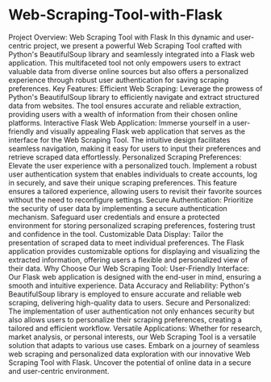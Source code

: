 # Web-Scraping-Tool-with-Flask
  Project Overview: Web Scraping Tool with Flask  In this dynamic and user-centric project, we present a powerful Web Scraping Tool crafted with Python's BeautifulSoup library and seamlessly integrated into a Flask web application. This multifaceted tool not only empowers users to extract valuable data from diverse online sources but also offers a personalized experience through robust user authentication for saving scraping preferences.  Key Features:  Efficient Web Scraping: Leverage the prowess of Python's BeautifulSoup library to efficiently navigate and extract structured data from websites. The tool ensures accurate and reliable extraction, providing users with a wealth of information from their chosen online platforms.  Interactive Flask Web Application: Immerse yourself in a user-friendly and visually appealing Flask web application that serves as the interface for the Web Scraping Tool. The intuitive design facilitates seamless navigation, making it easy for users to input their preferences and retrieve scraped data effortlessly.  Personalized Scraping Preferences: Elevate the user experience with a personalized touch. Implement a robust user authentication system that enables individuals to create accounts, log in securely, and save their unique scraping preferences. This feature ensures a tailored experience, allowing users to revisit their favorite sources without the need to reconfigure settings.  Secure Authentication: Prioritize the security of user data by implementing a secure authentication mechanism. Safeguard user credentials and ensure a protected environment for storing personalized scraping preferences, fostering trust and confidence in the tool.  Customizable Data Display: Tailor the presentation of scraped data to meet individual preferences. The Flask application provides customizable options for displaying and visualizing the extracted information, offering users a flexible and personalized view of their data.  Why Choose Our Web Scraping Tool:  User-Friendly Interface: Our Flask web application is designed with the end-user in mind, ensuring a smooth and intuitive experience.  Data Accuracy and Reliability: Python's BeautifulSoup library is employed to ensure accurate and reliable web scraping, delivering high-quality data to users.  Secure and Personalized: The implementation of user authentication not only enhances security but also allows users to personalize their scraping preferences, creating a tailored and efficient workflow.  Versatile Applications: Whether for research, market analysis, or personal interests, our Web Scraping Tool is a versatile solution that adapts to various use cases.  Embark on a journey of seamless web scraping and personalized data exploration with our innovative Web Scraping Tool with Flask. Uncover the potential of online data in a secure and user-centric environment.
